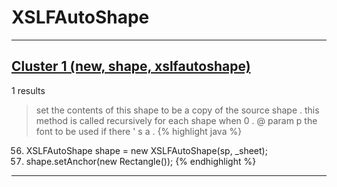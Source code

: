 # XSLFAutoShape

***

## [Cluster 1 (new, shape, xslfautoshape)](./1)
1 results
> set the contents of this shape to be a copy of the source shape . this method is called recursively for each shape when 0 . @ param p the font to be used if there ' s a . 
{% highlight java %}
56. XSLFAutoShape shape = new XSLFAutoShape(sp, _sheet);
57. shape.setAnchor(new Rectangle());
{% endhighlight %}

***

